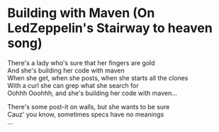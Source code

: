 # Building with Maven (On LedZeppelin's Stairway to heaven song)

There's a lady who's sure that her fingers are gold\
And she's building her code with maven\
When she get, when she posts, when she starts all the clones\
With a curl she can grep what she search for\
Oohhh Ooohhh, and she's building her code with maven...

There's some post-it on walls, but she wants to be sure\
Cauz' you know, sometimes specs have no meanings\
...

